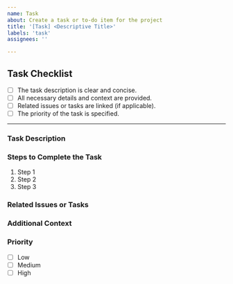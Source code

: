 ```yaml
---
name: Task
about: Create a task or to-do item for the project
title: '[Task] <Descriptive Title>'
labels: 'task'
assignees: ''

---
```


## Task Checklist
- [ ] The task description is clear and concise.
- [ ] All necessary details and context are provided.
- [ ] Related issues or tasks are linked (if applicable).
- [ ] The priority of the task is specified.

---

### **Task Description**
<!-- Provide a clear and concise description of the task. Include the purpose and what needs to be done. -->

### **Steps to Complete the Task**
<!-- Provide a step-by-step guide or checklist for completing the task. -->
1. Step 1
2. Step 2
3. Step 3

### **Related Issues or Tasks**
<!-- Link any related issues or tasks here. Example: -->
<!-- - #123 -->
<!-- - #456 -->

### **Additional Context**
<!-- Add any other relevant information, screenshots, or examples to support the task. -->

### **Priority**
<!-- Select the priority of this task: -->
- [ ] Low
- [ ] Medium
- [ ] High